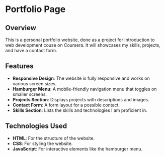 # Portfolio Page

## Overview

This is a personal portfolio website, done as a project for Introduction to web development couse on Coursera. It will showcases my skills, projects, and have a contact form.

## Features

- **Responsive Design**: The website is fully responsive and works on various screen sizes.
- **Hamburger Menu**: A mobile-friendly navigation menu that toggles on smaller screens.
- **Projects Section**: Displays projects with descriptions and images.
- **Contact Form**: A form layout for a possible contact.
- **Skills Section**: Lists the skills and technologies I am proficient in.

## Technologies Used

- **HTML**: For the structure of the website.
- **CSS**: For styling the website.
- **JavaScript**: For interactive elements like the hamburger menu.
